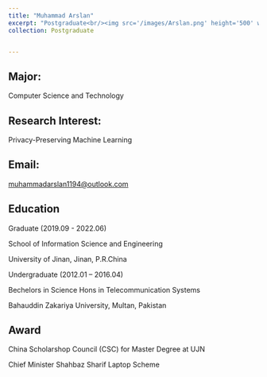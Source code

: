 ```yaml
---
title: "Muhammad Arslan"
excerpt: "Postgraduate<br/><img src='/images/Arslan.png' height='500' width='300'>"
collection: Postgraduate


---
```



Major:   
---
Computer Science and Technology 

Research Interest:   
---
Privacy-Preserving Machine Learning

Email:            
---
muhammadarslan1194@outlook.com


Education
----
Graduate (2019.09 - 2022.06)

School of Information Science and Engineering

University of Jinan, Jinan, P.R.China 

Undergraduate (2012.01 – 2016.04)

Bechelors in Science Hons in Telecommunication Systems

Bahauddin Zakariya University, Multan, Pakistan


Award
---
China Scholarshop Council (CSC) for Master Degree at UJN

Chief Minister Shahbaz Sharif Laptop Scheme

